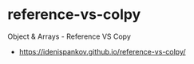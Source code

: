# reference-vs-colpy

Object &amp; Arrays - Reference VS Copy

- https://idenispankov.github.io/reference-vs-colpy/
